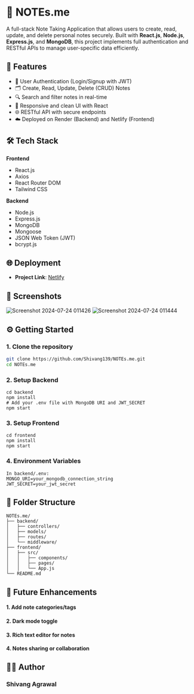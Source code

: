 # 📝 NOTEs.me

A full-stack Note Taking Application that allows users to create, read, update, and delete personal notes securely. Built with **React.js**, **Node.js**, **Express.js**, and **MongoDB**, this project implements full authentication and RESTful APIs to manage user-specific data efficiently.

## 🚀 Features

- 🔐 User Authentication (Login/Signup with JWT)
- 🗂️ Create, Read, Update, Delete (CRUD) Notes
- 🔍 Search and filter notes in real-time
- 🎨 Responsive and clean UI with React
- 🌐 RESTful API with secure endpoints
- ☁️ Deployed on Render (Backend) and Netlify (Frontend)

## 🛠️ Tech Stack

**Frontend**  
- React.js  
- Axios  
- React Router DOM  
- Tailwind CSS

**Backend**  
- Node.js  
- Express.js  
- MongoDB  
- Mongoose  
- JSON Web Token (JWT)  
- bcrypt.js

## 🌐 Deployment

- **Project Link**: [Netlify](https://notes-me-web.netlify.app/)  



## 📸 Screenshots

![Screenshot 2024-07-24 011426](https://github.com/user-attachments/assets/6b3f46fc-fea6-49e8-ac5a-10f8403f7b13)
![Screenshot 2024-07-24 011444](https://github.com/user-attachments/assets/c2462b2b-b027-4492-8cab-9e5ecf052942)




## ⚙️ Getting Started

### 1. Clone the repository

```bash
git clone https://github.com/Shivang139/NOTEs.me.git
cd NOTEs.me
```
### 2. Setup Backend
```
cd backend
npm install
# Add your .env file with MongoDB URI and JWT_SECRET
npm start
```

### 3. Setup Frontend

```
cd frontend
npm install
npm start
```

### 4. Environment Variables

```
In backend/.env:
MONGO_URI=your_mongodb_connection_string
JWT_SECRET=your_jwt_secret

```

## 📂 Folder Structure
```
NOTEs.me/
├── backend/
│   ├── controllers/
│   ├── models/
│   ├── routes/
│   └── middleware/
├── frontend/
│   ├── src/
│   │   ├── components/
│   │   ├── pages/
│   │   └── App.js
└── README.md
```

## 🧠 Future Enhancements

#### 1. Add note categories/tags

#### 2. Dark mode toggle

#### 3. Rich text editor for notes

#### 4. Notes sharing or collaboration

## 🙋‍♂️ Author

### Shivang Agrawal
